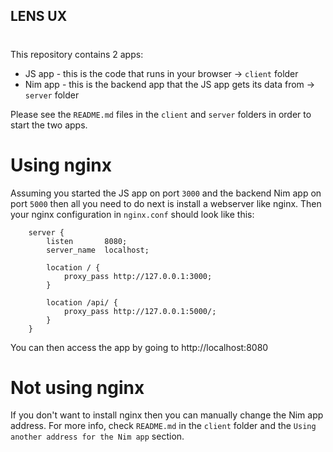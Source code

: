 ## **LENS UX**

#

This repository contains 2 apps:

- JS app - this is the code that runs in your browser -> `client` folder
- Nim app - this is the backend app that the JS app gets its data from -> `server` folder

Please see the `README.md` files in the `client` and `server` folders in order to start the two apps.

# Using nginx

Assuming you started the JS app on port `3000` and the backend Nim app on port `5000` then all you need to do next is install a webserver like nginx. Then your nginx configuration in `nginx.conf` should look like this:

        server {
            listen       8080;
            server_name  localhost;

            location / {
                proxy_pass http://127.0.0.1:3000;
            }

            location /api/ {
                proxy_pass http://127.0.0.1:5000/;
            }
        }

You can then access the app by going to http://localhost:8080

# Not using nginx

If you don't want to install nginx then you can manually change the Nim app address. For more info, check `README.md` in the `client` folder and the `Using another address for the Nim app` section.
